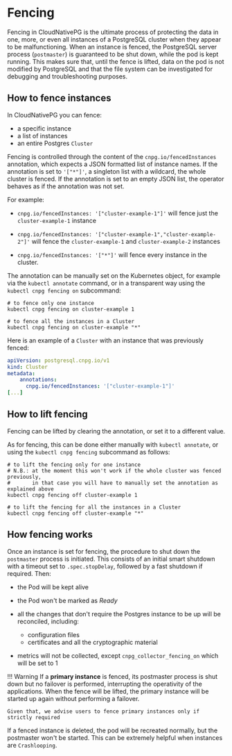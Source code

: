 # Fencing

Fencing in CloudNativePG is the ultimate process of protecting the
data in one, more, or even all instances of a PostgreSQL cluster when they
appear to be malfunctioning. When an instance is fenced, the PostgreSQL server
process (`postmaster`) is guaranteed to be shut down, while the pod is kept running.
This makes sure that, until the fence is lifted, data on the pod is not modified by
PostgreSQL and that the file system can be investigated for debugging and
troubleshooting purposes.

## How to fence instances

In CloudNativePG you can fence:

- a specific instance
- a list of instances
- an entire Postgres `Cluster`

Fencing is controlled through the content of the `cnpg.io/fencedInstances`
annotation, which expects a JSON formatted list of instance names.
If the annotation is set to `'["*"]'`, a singleton list with a wildcard, the
whole cluster is fenced.
If the annotation is set to an empty JSON list, the operator behaves as if the
annotation was not set.

For example:

- `cnpg.io/fencedInstances: '["cluster-example-1"]'` will fence just
  the `cluster-example-1` instance

- `cnpg.io/fencedInstances: '["cluster-example-1","cluster-example-2"]'`
  will fence the `cluster-example-1` and `cluster-example-2` instances

- `cnpg.io/fencedInstances: '["*"]'` will fence every instance in
  the cluster.

The annotation can be manually set on the Kubernetes object, for example via
the `kubectl annotate` command, or in a transparent way using the
`kubectl cnpg fencing on` subcommand:

```shell
# to fence only one instance
kubectl cnpg fencing on cluster-example 1

# to fence all the instances in a Cluster
kubectl cnpg fencing on cluster-example "*"
```

Here is an example of a `Cluster` with an instance that was previously fenced:

```yaml
apiVersion: postgresql.cnpg.io/v1
kind: Cluster
metadata:
    annotations:
      cnpg.io/fencedInstances: '["cluster-example-1"]'
[...]
```

## How to lift fencing

Fencing can be lifted by clearing the annotation, or set it to a different value.

As for fencing, this can be done either manually with `kubectl annotate`, or
using the `kubectl cnpg fencing` subcommand as follows:

```shell
# to lift the fencing only for one instance
# N.B.: at the moment this won't work if the whole cluster was fenced previously,
#       in that case you will have to manually set the annotation as explained above
kubectl cnpg fencing off cluster-example 1

# to lift the fencing for all the instances in a Cluster
kubectl cnpg fencing off cluster-example "*"
```

## How fencing works

Once an instance is set for fencing, the procedure to shut down the
`postmaster` process is initiated. This consists of an initial smart shutdown
with a timeout set to `.spec.stopDelay`, followed by a fast shutdown if
required. Then:

- the Pod will be kept alive

- the Pod won't be marked as *Ready*

- all the changes that don't require the Postgres instance to be up will be
  reconciled, including:
    - configuration files
    - certificates and all the cryptographic material

- metrics will not be collected, except `cnpg_collector_fencing_on` which will be
  set to 1

!!! Warning
    If a **primary instance** is fenced, its postmaster process
    is shut down but no failover is performed, interrupting the operativity of
    the applications. When the fence will be lifted, the primary instance will be
    started up again without performing a failover.

    Given that, we advise users to fence primary instances only if strictly required

If a fenced instance is deleted, the pod will be recreated normally, but the
postmaster won't be started. This can be extremely helpful when instances
are `Crashlooping`.
